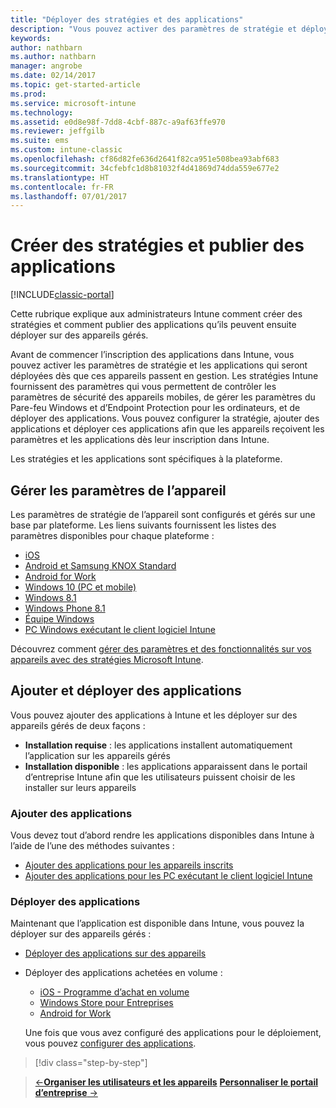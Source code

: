 ```yaml
---
title: "Déployer des stratégies et des applications"
description: "Vous pouvez activer des paramètres de stratégie et déployer des applications qui seront appliquées dès que les appareils sont inscrits dans la gestion."
keywords: 
author: nathbarn
ms.author: nathbarn
manager: angrobe
ms.date: 02/14/2017
ms.topic: get-started-article
ms.prod: 
ms.service: microsoft-intune
ms.technology: 
ms.assetid: e0d8e98f-7dd8-4cbf-887c-a9af63ffe970
ms.reviewer: jeffgilb
ms.suite: ems
ms.custom: intune-classic
ms.openlocfilehash: cf86d82fe636d2641f82ca951e508bea93abf683
ms.sourcegitcommit: 34cfebfc1d8b81032f4d41869d74dda559e677e2
ms.translationtype: HT
ms.contentlocale: fr-FR
ms.lasthandoff: 07/01/2017
---
```

# <a name="create-policies-and-publish-apps"></a>Créer des stratégies et publier des applications

[!INCLUDE[classic-portal](../includes/classic-portal.md)]

Cette rubrique explique aux administrateurs Intune comment créer des stratégies et comment publier des applications qu’ils peuvent ensuite déployer sur des appareils gérés.

Avant de commencer l’inscription des applications dans Intune, vous pouvez activer les paramètres de stratégie et les applications qui seront déployées dès que ces appareils passent en gestion. Les stratégies Intune fournissent des paramètres qui vous permettent de contrôler les paramètres de sécurité des appareils mobiles, de gérer les paramètres du Pare-feu Windows et d’Endpoint Protection pour les ordinateurs, et de déployer des applications. Vous pouvez configurer la stratégie, ajouter des applications et déployer ces applications afin que les appareils reçoivent les paramètres et les applications dès leur inscription dans Intune.

Les stratégies et les applications sont spécifiques à la plateforme.

## <a name="manage-device-settings"></a>Gérer les paramètres de l’appareil

 Les paramètres de stratégie de l’appareil sont configurés et gérés sur une base par plateforme. Les liens suivants fournissent les listes des paramètres disponibles pour chaque plateforme :

- [iOS](/intune-classic/deploy-use/ios-policy-settings-in-microsoft-intune)
- [Android et Samsung KNOX Standard](/intune-classic/deploy-use/android-policy-settings-in-microsoft-intune)
- [Android for Work](/intune-classic/deploy-use/android-for-work-policy-settings-in-microsoft-intune)
- [Windows 10 (PC et mobile)](/intune-classic/deploy-use/windows-10-policy-settings-in-microsoft-intune)
- [Windows 8.1](/intune-classic/deploy-use/windows-configuration-policy-settings-in-microsoft-intune)
- [Windows Phone 8.1](/intune-classic/deploy-use/windows-phone-8-1-policy-settings-in-microsoft-intune)
- [Équipe Windows](/intune-classic/deploy-use/windows-team-configuration-policy-settings-in-microsoft-intune)
- [PC Windows exécutant le client logiciel Intune](/intune-classic/deploy-use/policies-to-protect-windows-pcs-in-microsoft-intune)

Découvrez comment [gérer des paramètres et des fonctionnalités sur vos appareils avec des stratégies Microsoft Intune](/intune-classic/deploy-use/manage-settings-and-features-on-your-devices-with-microsoft-intune-policies).

## <a name="add-and-deploy-apps"></a>Ajouter et déployer des applications

Vous pouvez ajouter des applications à Intune et les déployer sur des appareils gérés de deux façons :
- **Installation requise** : les applications installent automatiquement l’application sur les appareils gérés
- **Installation disponible** : les applications apparaissent dans le portail d’entreprise Intune afin que les utilisateurs puissent choisir de les installer sur leurs appareils

### <a name="add-apps"></a>Ajouter des applications

Vous devez tout d’abord rendre les applications disponibles dans Intune à l’aide de l’une des méthodes suivantes :
- [Ajouter des applications pour les appareils inscrits](/intune-classic/deploy-use/add-apps-for-mobile-devices-in-microsoft-intune)
- [Ajouter des applications pour les PC exécutant le client logiciel Intune](/intune-classic/deploy-use/add-apps-for-windows-pcs-in-microsoft-intune)

### <a name="deploy-apps"></a>Déployer des applications

Maintenant que l’application est disponible dans Intune, vous pouvez la déployer sur des appareils gérés :
- [Déployer des applications sur des appareils](/intune-classic/deploy-use/deploy-use/deploy-apps-in-microsoft-intune)
- Déployer des applications achetées en volume :
    - [iOS - Programme d’achat en volume](/intune-classic/deploy-use/manage-ios-apps-you-purchased-through-a-volume-purchase-program-with-microsoft-intune)
    - [Windows Store pour Entreprises](/intune-classic/deploy-use/manage-apps-you-purchased-from-the-windows-store-for-business-with-microsoft-intune)
    - [Android for Work](/intune-classic/deploy-use/android-for-work-apps)

    Une fois que vous avez configuré des applications pour le déploiement, vous pouvez [configurer des applications](/intune-classic/deploy-use/monitor-apps-in-microsoft-intune).

>[!div class="step-by-step"]

>[&larr;**Organiser les utilisateurs et les appareils**](.\start-with-a-paid-subscription-to-microsoft-intune-step-5.md)       [**Personnaliser le portail d’entreprise** &rarr;](/intune/company-portal-customize)  
